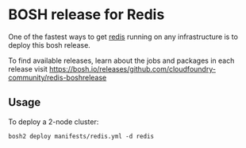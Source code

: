 # BOSH release for Redis

One of the fastest ways to get [redis](http://redis.io) running on any infrastructure is to deploy this bosh release.

To find available releases, learn about the jobs and packages in each release visit https://bosh.io/releases/github.com/cloudfoundry-community/redis-boshrelease

Usage
-----

To deploy a 2-node cluster:

```
bosh2 deploy manifests/redis.yml -d redis
```
